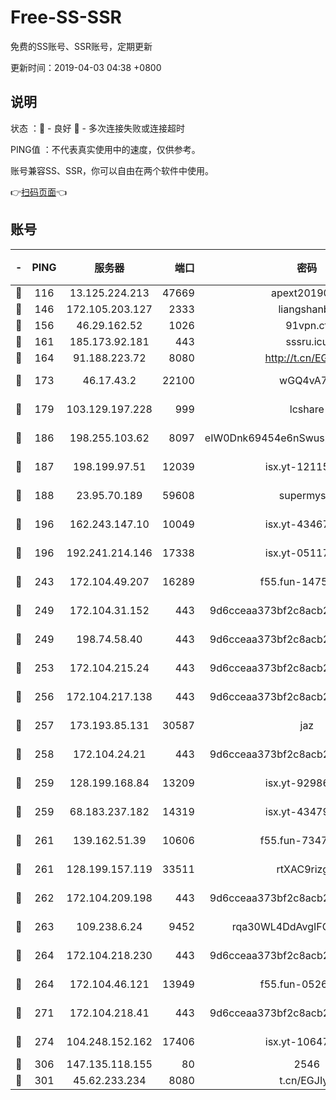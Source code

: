 # Free-SS-SSR

免费的SS账号、SSR账号，定期更新

更新时间：2019-04-03 04:38 +0800

## 说明

状态     ：🙂 - 良好 🙁 - 多次连接失败或连接超时

PING值   ：不代表真实使用中的速度，仅供参考。

账号兼容SS、SSR，你可以自由在两个软件中使用。

👉[扫码页面](https://liesauer.github.io/Free-SS-SSR/)👈

## 账号

|-|PING|服务器|端口|密码|加密方式|区域|
|:----:|:----:|:-----:|-----:|:----:|:----:|:----:|
|🙂|116|13.125.224.213|47669|apext2019001|chacha20|KR|
|🙂|146|172.105.203.127|2333|liangshanbo|chacha20|JP|
|🙂|156|46.29.162.52|1026|91vpn.cf|rc4-md5|RU|
|🙂|161|185.173.92.181|443|sssru.icu|rc4-md5|RU|
|🙂|164|91.188.223.72|8080|http://t.cn/EGJIyrl|rc4-md5|RU|
|🙂|173|46.17.43.2|22100|wGQ4vA7D|aes-256-gcm|RU|
|🙂|179|103.129.197.228|999|lcshare|aes-256-cfb|US|
|🙂|186|198.255.103.62|8097|eIW0Dnk69454e6nSwuspv9DmS201tQ0D|aes-256-cfb|US|
|🙂|187|198.199.97.51|12039|isx.yt-12115421|aes-256-cfb|US|
|🙂|188|23.95.70.189|59608|supermyssr|chacha20-ietf|US|
|🙂|196|162.243.147.10|10049|isx.yt-43467068|aes-256-cfb|US|
|🙂|196|192.241.214.146|17338|isx.yt-05117386|aes-256-cfb|US|
|🙂|243|172.104.49.207|16289|f55.fun-14753338|aes-256-cfb|SG|
|🙂|249|172.104.31.152|443|9d6cceaa373bf2c8acb22e60b6a58be6|aes-256-cfb|US|
|🙂|249|198.74.58.40|443|9d6cceaa373bf2c8acb22e60b6a58be6|aes-256-cfb|US|
|🙂|253|172.104.215.24|443|9d6cceaa373bf2c8acb22e60b6a58be6|aes-256-cfb|US|
|🙂|256|172.104.217.138|443|9d6cceaa373bf2c8acb22e60b6a58be6|aes-256-cfb|US|
|🙂|257|173.193.85.131|30587|jaz|aes-256-cfb|US|
|🙂|258|172.104.24.21|443|9d6cceaa373bf2c8acb22e60b6a58be6|aes-256-cfb|US|
|🙂|259|128.199.168.84|13209|isx.yt-92986955|aes-256-cfb|SG|
|🙂|259|68.183.237.182|14319|isx.yt-43479630|aes-256-cfb|SG|
|🙂|261|139.162.51.39|10606|f55.fun-73475767|aes-256-cfb|SG|
|🙂|261|128.199.157.119|33511|rtXAC9rizgRj|aes-256-cfb|SG|
|🙂|262|172.104.209.198|443|9d6cceaa373bf2c8acb22e60b6a58be6|aes-256-cfb|US|
|🙂|263|109.238.6.24|9452|rqa30WL4DdAvgIFG6Fs3znzTa|aes-256-cfb|FR|
|🙂|264|172.104.218.230|443|9d6cceaa373bf2c8acb22e60b6a58be6|aes-256-cfb|US|
|🙂|264|172.104.46.121|13949|f55.fun-05262034|aes-256-cfb|SG|
|🙂|271|172.104.218.41|443|9d6cceaa373bf2c8acb22e60b6a58be6|aes-256-cfb|US|
|🙂|274|104.248.152.162|17406|isx.yt-10647855|aes-256-cfb|SG|
|🙂|306|147.135.118.155|80|2546|chacha20|US|
|🙂|301|45.62.233.234|8080|t.cn/EGJIyrl|rc4-md5|CA|
